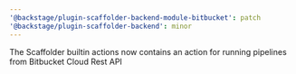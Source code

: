 ```yaml
---
'@backstage/plugin-scaffolder-backend-module-bitbucket': patch
'@backstage/plugin-scaffolder-backend': minor
---
```


The Scaffolder builtin actions now contains an action for running pipelines from Bitbucket Cloud Rest API
